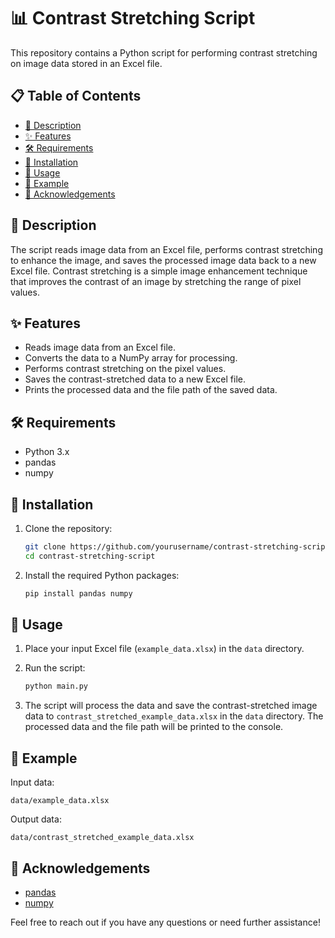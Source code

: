# 📊 Contrast Stretching Script

This repository contains a Python script for performing contrast stretching on image data stored in an Excel file.

## 📋 Table of Contents
- [📖 Description](#-description)
- [✨ Features](#-features)
- [🛠️ Requirements](#-requirements)
- [💾 Installation](#-installation)
- [🚀 Usage](#-usage)
- [📝 Example](#-example)
- [🙏 Acknowledgements](#-acknowledgements)

## 📖 Description

The script reads image data from an Excel file, performs contrast stretching to enhance the image, and saves the processed image data back to a new Excel file. Contrast stretching is a simple image enhancement technique that improves the contrast of an image by stretching the range of pixel values.

## ✨ Features

- Reads image data from an Excel file.
- Converts the data to a NumPy array for processing.
- Performs contrast stretching on the pixel values.
- Saves the contrast-stretched data to a new Excel file.
- Prints the processed data and the file path of the saved data.

## 🛠️ Requirements

- Python 3.x
- pandas
- numpy

## 💾 Installation

1. Clone the repository:
   ```sh
   git clone https://github.com/yourusername/contrast-stretching-script.git
   cd contrast-stretching-script
   ```

2. Install the required Python packages:
   ```sh
   pip install pandas numpy
   ```

## 🚀 Usage

1. Place your input Excel file (`example_data.xlsx`) in the `data` directory.

2. Run the script:
   ```sh
   python main.py
   ```

3. The script will process the data and save the contrast-stretched image data to `contrast_stretched_example_data.xlsx` in the `data` directory. The processed data and the file path will be printed to the console.

## 📝 Example

Input data:
```
data/example_data.xlsx
```

Output data:
```
data/contrast_stretched_example_data.xlsx
```

## 🙏 Acknowledgements

- [pandas](https://pandas.pydata.org/)
- [numpy](https://numpy.org/)

Feel free to reach out if you have any questions or need further assistance!
